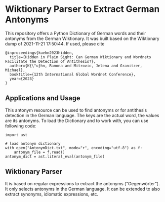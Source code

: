 # Wiktionary Parser to Extract German Antonyms
This repository offers a Python Dictionary of German words and their antonyms from the German Wiktionary.
It was built based on the Wiktionary dump of 2021-11-21 17:50:44.
If used, please cite

```
@inproceedings{kuehn2023hidden,
  title={Hidden in Plain Sight: Can German Wiktionary and Wordnets Facilitate the Detection of Antithesis?},
  author={K{\"u}hn, Ramona and Mitrovic, Jelena and Granitzer, Michael},
  booktitle={12th International Global Wordnet Conference},
  year={2023}
}
```


## Applications and Usage
This antonym resource can be used to find antonyms or for antithesis detection in the German language.
The keys are the actual word, the values are its antonyms.
To load the Dictionary and to work with, you can use following code:
```
import ast

# load antonym dictionary
with open("AntonymDict.txt", mode="r", encoding="utf-8") as f:
    antonym_file = f.read()
antonym_dict = ast.literal_eval(antonym_file)

```

## Wiktionary Parser
It is based on regular expressions to extract the antonyms ("Gegenwörter"). It only selects antonyms in the German language. It can be extended to also extract synonyms, idiomatic expressions, etc.

